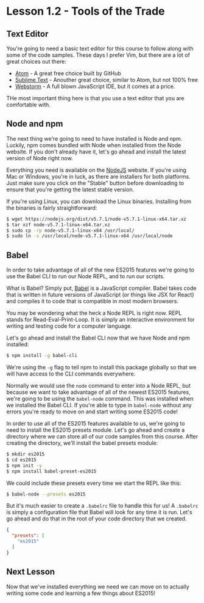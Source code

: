 # Lesson 1.2 - Tools of the Trade

## Text Editor

You're going to need a basic text editor for this course to follow along with
some of the code samples. These days I prefer Vim, but there are a lot of
great choices out there:

  * [Atom](https://atom.io/) - A great free choice built by GitHub
  * [Sublime Text](https://www.sublimetext.com/) - Anouther great choice, similar to Atom, but not 100% free
  * [Webstorm](https://www.jetbrains.com/webstorm/) - A full blown JavaScript IDE, but it comes at a price.

THe most important thing here is that you use a text editor that you are
comfortable with.

## Node and npm

The next thing we're going to need to have installed is Node and npm. Luckily,
npm comes bundled with Node when installed from the Node website. If you don't
already have it, let's go ahead and install the latest version of Node right
now.

Everything you need is available on the [NodeJS](https://nodejs.org/en/download/)
website. If you're using Mac or Windows, you're in luck, as there are installers
for both platforms. Just make sure you click on the "Stable" button before
downloading to ensure that you're getting the latest stable version.

If you're using Linux, you can download the Linux binaries. Installing
from the binaries is fairly straightforward:

```bash
$ wget https://nodejs.org/dist/v5.7.1/node-v5.7.1-linux-x64.tar.xz
$ tar xzf node-v5.7.1-linux-x64.tar.xz
$ sudo cp -rp node-v5.7.1-linux-x64 /usr/local/
$ sudo ln -s /usr/local/node-v5.7.1-linux-x64 /usr/local/node
```

## Babel

In order to take advantage of all of the new ES2015 features we're going to
use the Babel CLI to run our Node REPL, and to run our scripts.

What is Babel? Simply put, [Babel](https://babeljs.io/) is a JavaScript compiler. Babel takes
code that is written in future versions of JavaScript (or things like JSX for
React) and compiles it to code that is compatible in most modern browsers.

You may be wondering what the heck a Node REPL is right now. REPL stands for
Read-Eval-Print-Loop. It is simply an interactive environment for writing
and testing code for a computer language.

Let's go ahead and install the Babel CLI now that we have Node and npm
installed:

```bash
$ npm install -g babel-cli
```

We're using the `-g` flag to tell npm to install this package globally so
that we will have access to the CLI commands everywhere.

Normally we would use the `node` command to enter into a Node REPL, but
because we want to take advantage of all of the newest ES2015 features, we're
going to be using the `babel-node` command. This was installed when we
installed the Babel CLI. If you're able to type in `babel-node` without any
errors you're ready to move on and start writing some ES2015 code!

In order to use all of the ES2015 features available to us, we're going to
need to install the ES2015 presets module. Let's go ahead and create a directory
where we can store all of our code samples from this course. After creating
the directory, we'll install the babel presets module:

```bash
$ mkdir es2015
$ cd es2015
$ npm init -y
$ npm install babel-preset-es2015
```

We could include these presets every time we start the REPL like this:

```bash
$ babel-node --presets es2015
```

But it's much easier to create a `.babelrc` file to handle this for us! A `.babelrc`
is simply a configuration file that Babel will look for any time it is run. Let's
go ahead and do that in the root of your code directory that we created.

```json
{
  "presets": [
    "es2015"
  ]
}
```

## Next Lesson

Now that we've installed everything we need we can move on to actually
writing some code and learning a few things about ES2015!
